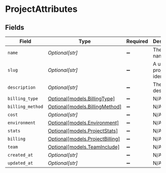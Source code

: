 # ProjectAttributes


## Fields

| Field                                                          | Type                                                           | Required                                                       | Description                                                    |
| -------------------------------------------------------------- | -------------------------------------------------------------- | -------------------------------------------------------------- | -------------------------------------------------------------- |
| `name`                                                         | *Optional[str]*                                                | :heavy_minus_sign:                                             | The project name                                               |
| `slug`                                                         | *Optional[str]*                                                | :heavy_minus_sign:                                             | A unique project identifier                                    |
| `description`                                                  | *Optional[str]*                                                | :heavy_minus_sign:                                             | The project description                                        |
| `billing_type`                                                 | [Optional[models.BillingType]](../models/billingtype.md)       | :heavy_minus_sign:                                             | N/A                                                            |
| `billing_method`                                               | [Optional[models.BillingMethod]](../models/billingmethod.md)   | :heavy_minus_sign:                                             | N/A                                                            |
| `cost`                                                         | *Optional[str]*                                                | :heavy_minus_sign:                                             | N/A                                                            |
| `environment`                                                  | [Optional[models.Environment]](../models/environment.md)       | :heavy_minus_sign:                                             | N/A                                                            |
| `stats`                                                        | [Optional[models.ProjectStats]](../models/projectstats.md)     | :heavy_minus_sign:                                             | N/A                                                            |
| `billing`                                                      | [Optional[models.ProjectBilling]](../models/projectbilling.md) | :heavy_minus_sign:                                             | N/A                                                            |
| `team`                                                         | [Optional[models.TeamInclude]](../models/teaminclude.md)       | :heavy_minus_sign:                                             | N/A                                                            |
| `created_at`                                                   | *Optional[str]*                                                | :heavy_minus_sign:                                             | N/A                                                            |
| `updated_at`                                                   | *Optional[str]*                                                | :heavy_minus_sign:                                             | N/A                                                            |